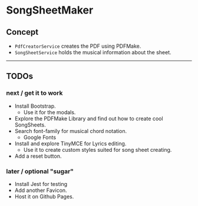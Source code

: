 # SongSheetMaker

## Concept

+ `PdfCreatorService` creates the PDF using PDFMake.
+ `SongSheetService` holds the musical information about the sheet.

--- 

## TODOs
### next / get it to work
+ Install Bootstrap.
    - Use it for the modals.
+ Explore the PDFMake Library and find out how to create cool SongSheets.
+ Search font-family for musical chord notation.
    - Google Fonts
+ Install and explore TinyMCE for Lyrics editing.
    - Use it to create custom styles suited for song sheet creating.
+ Add a reset button.

### later / optional "sugar"
+ Install Jest for testing
+ Add another Favicon.
+ Host it on Github Pages.
